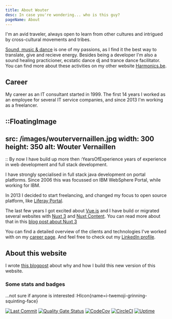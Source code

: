 ```yaml
---
title: About Wouter
desc: In case you're wondering... who is this guy?
pageName: About
---
```


I'm an avid traveler, always open to learn from other cultures and intrigued by cross-cultural movements and tribes.

[Sound, music & dance](/music) is one of my passions, as I find it the best way to translate, give and recieve energy. 
Besides being a developer I'm also a sound healing practicioner, ecstatic dance dj and trance dance facilitator. You can find more about these activities on my other website [Harmonics.be](https://harmonics.be).

## Career

My career as an IT consultant started in 1999. The first 14 years I worked as an employee for several IT service companies, and since 2013 I'm working as a freelancer.

::FloatingImage
---
src: /images/woutervernaillen.jpg
width: 300
height: 350
alt: Wouter Vernaillen
---
::
By now I have build up more then :YearsOfExperience years of experience in web development and full stack development.

I have strongly specialised in full stack java development on portal platforms. Since 2006 this was focussed on IBM WebSphere Portal, while working for IBM.

In 2013 I decided to start freelancing, and changed my focus to open source platform, like [Liferay Portal](https://www.liferay.com/).

The last few years I got excited about [Vue.js](https://vuejs.org/) and I have build or migrated several websites with [Nuxt 3](https://nuxt.com/) and [Nuxt Content](https://content.nuxtjs.org/). You can read more about that in this [blog post about Nuxt 3](/blog/nuxt)

You can find a detailed overview of the clients and technologies I've worked with on my [career page](/career).
And feel free to check out my [LinkedIn profile](https://www.linkedin.com/in/woutervernaillen/).

## About this website

I wrote [this blogpost](/blog/hello-world-vernaillen-dev) about why and how I build this new version of this website.

### Some stats and badges 
...not sure if anyone is interested :HIcon{name=i-twemoji-grinning-squinting-face}

[![Last Commit](https://badgen.net/github/last-commit/vernaillen/vernaillen.dev?icon=github)](https://github.com/vernaillen/vernaillen.dev/commits/master) [![Quality Gate Status](https://sonarcloud.io/api/project_badges/measure?project=vernaillen.dev&metric=alert_status)](https://sonarcloud.io/summary/new_code?id=vernaillen.dev) [![CodeCov](https://badgen.net/codecov/c/github/vernaillen/vernaillen.dev?icon=codecov)](https://codecov.io/gh/vernaillen/vernaillen.dev) [![CircleCI](https://badgen.net/circleci/github/vernaillen/vernaillen.dev?icon=circleci)](https://circleci.com/gh/vernaillen/vernaillen.dev) [![Uptime](https://badgen.net/uptime-robot/month/m784344425-1a8650bdb79223d01d1a32a1?icon=uptime)](https://stats.uptimerobot.com/5J0vsM4vA)

